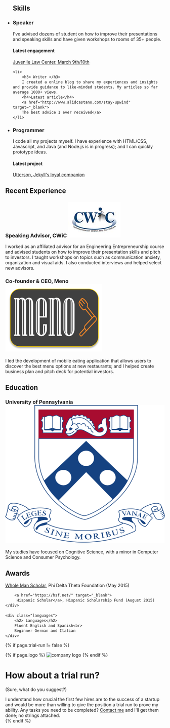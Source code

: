 

<ul class="section-col skills">
    <h2> Skills </h2>
    <li>
        <h3> Speaker </h3>
        I've advised dozens of student on how to improve their presentations and speaking skills and have given workshops to rooms of 35+ people. 
        <h4>Latest engagement</h4>
        <a href="http://www.jlc.org/juvenilesforjustice" target="_blank">
        Juvenile Law Center, March 9th/10th</a> 
     </li>

    <li>
        <h3> Writer </h3>
        I created a online blog to share my experiences and insights and provide guidance to like-minded students. My articles so far average 1000+ views.
        <h4>Latest article</h4>
        <a href="http://www.alidcastano.com/stay-upwind" target="_blank">
        The best advice I ever received</a> 
    </li>

  <li>
        <h3> Programmer </h3>
        I code all my projects myself. I have experience with HTML/CSS, Javascript, and Java (and Node.js is in progress); and I can quickly prototype ideas.
        <h4>Latest project</h4> 
        <a href="http://utterson.alidcastano.com/" target="_blank">
        Utterson, Jekyll's loyal companion</a> 
    </li>
</ul>


<section class="section-content experience">
    <h2> Recent Experience </h2>
    <h3> <strong>Speaking Advisor</strong>, CWiC
        <img src="/img/misc/cwic-logo.jpg" 
        alt="upenn job" class="section-image">
    </h3>
    I worked as an affiliated advisor for an Engineering  Entrepreneurship course and advised students on how to improve their presentation skills and pitch to investors. I taught workshops on topics such as communication anxiety, organization and visual aids. I also conducted interviews and helped select new advisors.
    <h3><strong>Co-founder & CEO</strong>, Meno  
        <img src="/img/misc/meno-logo.png" 
        alt="first startup" class="section-image">
    </h3>
    I led the development of mobile eating application that allows users to discover the best menu options at new restaurants; and I helped create business plan and pitch deck for potential investors.
</section>

<aside class="aside-content education">
    <h2>Education </h2>
    <h3> University of Pennsylvania 
        <img src="/img/misc/upenn-logo.png" 
        alt="upenn logo" class="aside-image">
    </h3>
    My studies have focused on Cognitive Science, with a minor in Computer Science and Consumer Psychology.
</aside>


<div class="extra-info">
    <div class="awards">
        <h2> Awards</h2>
        <a href="https://www.phideltatheta.org/foundation/scholarships-fellowships/whole-man-scholarships/" target="_blank">
        Whole Man Scholar</a>, Phi Delta Theta Foundation (May 2015) <br>

        <a href="https://hsf.net/" target="_blank">
         Hispanic Scholar</a>, Hispanic Scholarship Fund (August 2015)
    </div>

    <div class="languages">
        <h2> Languages</h2>
        Fluent English and Spanish<br>
        Beginner German and Italian
    </div>
</div>


{% if page.trial-run != false %}
<div class="trial-run">
    <div class="section-ask"> 
    {% if page.logo %} 
    <img src="/img/misc/startups/{{page.logo}}" 
    alt="company logo" class="company-logo">
    {% endif %}
    <h1>How about a trial run?</h1>
    <p>(Sure, what do you suggest?)</p>
     I understand how crucial the first few hires are to the success of a startup and would be more than willing to give the position a trial run to prove my ability. Any tasks you need to be completed? <a href="https://mail.google.com/mail/?view=cm&fs=1&to=alidcastano@gmail.com" target="_blank"> Contact me</a> and I'll get them done; no strings attached.
</div>
{% endif %}








